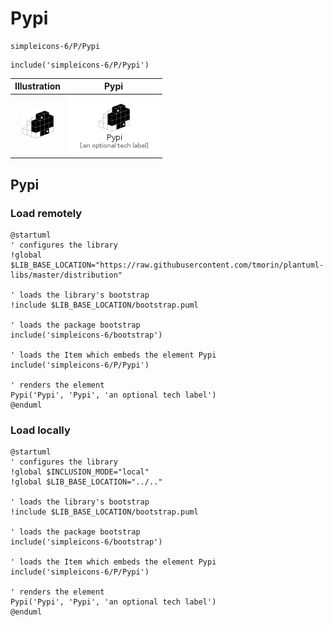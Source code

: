 # Pypi


```text
simpleicons-6/P/Pypi
```

```text
include('simpleicons-6/P/Pypi')
```



| Illustration | Pypi |
| :---: | :---: |
| ![illustration for Illustration](../../simpleicons-6/P/Pypi.png) | ![illustration for Pypi](../../simpleicons-6/P/Pypi.Local.png) |




## Pypi

### Load remotely
```plantuml
@startuml
' configures the library
!global $LIB_BASE_LOCATION="https://raw.githubusercontent.com/tmorin/plantuml-libs/master/distribution"

' loads the library's bootstrap
!include $LIB_BASE_LOCATION/bootstrap.puml

' loads the package bootstrap
include('simpleicons-6/bootstrap')

' loads the Item which embeds the element Pypi
include('simpleicons-6/P/Pypi')

' renders the element
Pypi('Pypi', 'Pypi', 'an optional tech label')
@enduml
```

### Load locally
```plantuml
@startuml
' configures the library
!global $INCLUSION_MODE="local"
!global $LIB_BASE_LOCATION="../.."

' loads the library's bootstrap
!include $LIB_BASE_LOCATION/bootstrap.puml

' loads the package bootstrap
include('simpleicons-6/bootstrap')

' loads the Item which embeds the element Pypi
include('simpleicons-6/P/Pypi')

' renders the element
Pypi('Pypi', 'Pypi', 'an optional tech label')
@enduml
```

